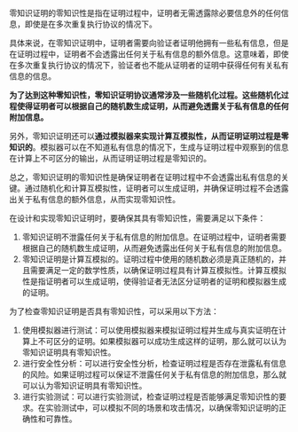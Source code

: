 零知识证明的零知识性是指在证明过程中，证明者无需透露除必要信息外的任何信息，即使是在多次重复执行协议的情况下。

具体来说，在零知识证明中，证明者需要向验证者证明他拥有一些私有信息，但是在证明过程中，证明者不会透露出任何关于私有信息的额外信息。这意味着，即使在多次重复执行协议的情况下，验证者也不能从证明者的证明中获得任何有关私有信息的信息。

**为了达到这种零知识性，零知识证明协议通常涉及一些随机化过程。这些随机化过程使得证明者可以根据自己的随机数生成证明，从而避免透露关于私有信息的任何附加信息。**

另外，零知识证明还可以**通过模拟器来实现计算互模拟性，从而证明证明过程是零知识的**。模拟器可以在不知道私有信息的情况下，生成与证明过程中观察到的信息在计算上不可区分的输出，从而证明证明过程是零知识的。

总之，零知识证明的零知识性是确保证明者在证明过程中不会透露出私有信息的关键。通过随机化和计算互模拟性，证明者可以生成证明，并确保证明过程不会透露出关于私有信息的额外信息，从而实现零知识性。

在设计和实现零知识证明时，要确保其具有零知识性，需要满足以下条件：

1. 零知识证明不泄露任何关于私有信息的附加信息。在证明过程中，证明者需要根据自己的随机数生成证明，从而避免透露出任何关于私有信息的附加信息。
2. 零知识证明是计算互模拟的。证明过程中使用的随机数必须是真正随机的，并且需要满足一定的数学性质，以确保证明过程具有计算互模拟性。计算互模拟性是指证明者可以生成证明，使得验证者无法区分证明者的证明和模拟器生成的证明。

为了检查零知识证明是否具有零知识性，可以采用以下方法：

1. 使用模拟器进行测试：可以使用模拟器来模拟证明过程并生成与真实证明在计算上不可区分的证明。如果模拟器可以成功生成这样的证明，那么就可以认为零知识证明具有零知识性。
2. 进行安全性分析：可以进行安全性分析，检查证明过程是否存在泄露私有信息的风险。如果证明过程可以保证不泄露任何关于私有信息的附加信息，那么就可以认为零知识证明具有零知识性。
3. 进行实验测试：可以进行实验测试，检查证明过程是否能够满足零知识性的要求。在实验测试中，可以模拟不同的场景和攻击情况，以确保零知识证明的正确性和可靠性。